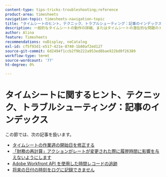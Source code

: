 ```yaml
---
content-type: tips-tricks-troubleshooting;reference
product-area: timesheets
navigation-topic: timesheets-navigation-topic
title: "タイムシートのヒント、テクニック、トラブルシューティング：記事のインデックス"
description: 一般的なタイムシートの動作の詳細、またはタイムシートの潜在的な問題のトラブルシューティング方法については、次の記事を参照してください。
author: Alina
feature: Timesheets
recommendations: noDisplay, noCatalog
exl-id: cf5f93d1-e517-421e-8740-1b80af2ed127
source-git-commit: 6d2494f1ccb2f9b222a953ed8bae922bd0f26389
workflow-type: tm+mt
source-wordcount: '77'
ht-degree: 0%

---
```


# タイムシートに関するヒント、テクニック、トラブルシューティング：記事のインデックス

この節では、次の記事を扱います。

* [タイムシートの作業週の開始日を修正する](../../timesheets/tips-tricks-and-troubleshooting/correct-start-day-of-work-week.md)
* [「財務の再計算」アクションがレートが変更された際に履歴時間に影響を与えないようにします](../../timesheets/tips-tricks-and-troubleshooting/prevent-recalculate-finance-action.md)
* [Adobe Workfront API を使用した時間レコードの追跡](../../timesheets/tips-tricks-and-troubleshooting/track-hour-records-with-wfapi.md)
* [将来の日付の時刻をログに記録できません](../../timesheets/tips-tricks-and-troubleshooting/unable-to-log-time-future-dates.md)

